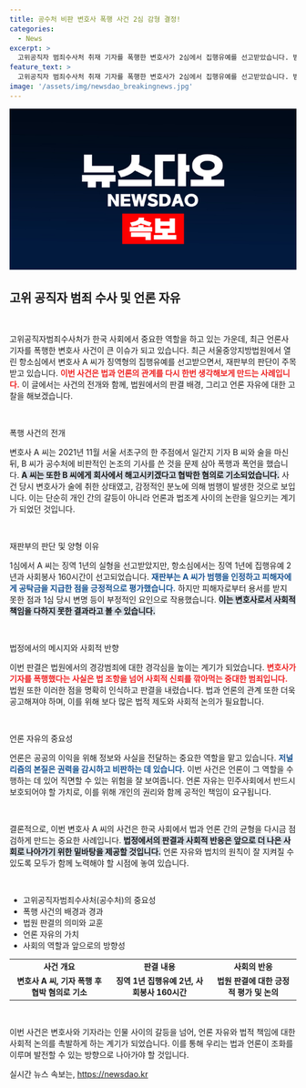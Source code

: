 ```yaml
---
title: 공수처 비판 변호사 폭행 사건 2심 감형 결정!
categories:
  - News
excerpt: >
  고위공직자 범죄수사처 취재 기자를 폭행한 변호사가 2심에서 집행유예를 선고받았습니다. 범행 인정과 피해자 공탁이 감형의 이유로 작용했지만, 피해자의 용서는 받지 못했습니다. 사건의 전말이 궁금하다면 클릭하세요!
feature_text: >
  고위공직자 범죄수사처 취재 기자를 폭행한 변호사가 2심에서 집행유예를 선고받았습니다. 범행 인정과 피해자 공탁이 감형의 이유로 작용했지만, 피해자의 용서는 받지 못했습니다. 사건의 전말이 궁금하다면 클릭하세요!
image: '/assets/img/newsdao_breakingnews.jpg'
---
```


<p><img src="/assets/img/newsdao_breakingnews.jpg" alt="ranknews 속보" /></p>

<h2 data-ke-size="size26">고위 공직자 범죄 수사 및 언론 자유</h2>

<p data-ke-size="size16">&nbsp;</p>

<p>고위공직자범죄수사처가 한국 사회에서 중요한 역할을 하고 있는 가운데, 최근 언론사 기자를 폭행한 변호사 사건이 큰 이슈가 되고 있습니다. 최근 서울중앙지방법원에서 열린 항소심에서 변호사 A 씨가 징역형의 집행유예를 선고받으면서, 재판부의 판단이 주목받고 있습니다. <b><span style="color: #ee2323;">이번 사건은 법과 언론의 관계를 다시 한번 생각해보게 만드는 사례입니다.</span></b> 이 글에서는 사건의 전개와 함께, 법원에서의 판결 배경, 그리고 언론 자유에 대한 고찰을 해보겠습니다.</p>

<p data-ke-size="size16">&nbsp;</p>

<p>폭행 사건의 전개</p>

<p>변호사 A 씨는 2021년 11월 서울 서초구의 한 주점에서 일간지 기자 B 씨와 술을 마신 뒤, B 씨가 공수처에 비판적인 논조의 기사를 쓴 것을 문제 삼아 폭행과 폭언을 했습니다. <b><span style="background-color: #21538527;">A 씨는 또한 B 씨에게 회사에서 해고시키겠다고 협박한 혐의로 기소되었습니다.</span></b> 사건 당시 변호사가 술에 취한 상태였고, 감정적인 분노에 의해 범행이 발생한 것으로 보입니다. 이는 단순히 개인 간의 갈등이 아니라 언론과 법조계 사이의 논란을 일으키는 계기가 되었던 것입니다.</p>

<p data-ke-size="size16">&nbsp;</p>

<p>재판부의 판단 및 양형 이유</p>

<p>1심에서 A 씨는 징역 1년의 실형을 선고받았지만, 항소심에서는 징역 1년에 집행유예 2년과 사회봉사 160시간이 선고되었습니다. <b><span style="color: #1a5490;">재판부는 A 씨가 범행을 인정하고 피해자에게 공탁금을 지급한 점을 긍정적으로 평가했습니다.</span></b> 하지만 피해자로부터 용서를 받지 못한 점과 1심 당시 변명 등이 부정적인 요인으로 작용했습니다. <b><span style="background-color: #21538527;">이는 변호사로서 사회적 책임을 다하지 못한 결과라고 볼 수 있습니다.</span></b></p>

<p data-ke-size="size16">&nbsp;</p>

<p>법정에서의 메시지와 사회적 반향</p>

<p>이번 판결은 법원에서의 경강범죄에 대한 경각심을 높이는 계기가 되었습니다. <b><span style="color: #ee2323;">변호사가 기자를 폭행했다는 사실은 법 조항을 넘어 사회적 신뢰를 깎아먹는 중대한 범죄입니다.</span></b> 법원 또한 이러한 점을 명확히 인식하고 판결을 내렸습니다. 법과 언론의 관계 또한 더욱 공고해져야 하며, 이를 위해 보다 많은 법적 제도와 사회적 논의가 필요합니다. </p>

<p data-ke-size="size16">&nbsp;</p>

<p>언론 자유의 중요성</p>

<p>언론은 공공의 이익을 위해 정보와 사실을 전달하는 중요한 역할을 맡고 있습니다. <b><span style="color: #1a5490;">저널리즘의 본질은 권력을 감시하고 비판하는 데 있습니다.</span></b> 이번 사건은 언론이 그 역할을 수행하는 데 있어 직면할 수 있는 위험을 잘 보여줍니다. 언론 자유는 민주사회에서 반드시 보호되어야 할 가치로, 이를 위해 개인의 권리와 함께 공적인 책임이 요구됩니다.</p>

<p data-ke-size="size16">&nbsp;</p>

<p>결론적으로, 이번 변호사 A 씨의 사건은 한국 사회에서 법과 언론 간의 균형을 다시금 점검하게 만드는 중요한 사례입니다. <b><span style="background-color: #21538527;">법정에서의 판결과 사회적 반응은 앞으로 더 나은 사회로 나아가기 위한 밑바탕을 제공할 것입니다.</span></b> 언론 자유와 법치의 원칙이 잘 지켜질 수 있도록 모두가 함께 노력해야 할 시점에 놓여 있습니다. </p>

<p data-ke-size="size16">&nbsp;</p>

<ul>
    <li>고위공직자범죄수사처(공수처)의 중요성</li>
    <li>폭행 사건의 배경과 경과</li>
    <li>법원 판결의 의미와 교훈</li>
    <li>언론 자유의 가치</li>
    <li>사회의 역할과 앞으로의 방향성</li>
</ul>

<table style="width: 100%;">
    <tr>
        <td style="text-align: center; height: 17px;"><b>사건 개요</b></td>
        <td style="text-align: center; height: 17px;"><b>판결 내용</b></td>
        <td style="text-align: center; height: 17px;"><b>사회의 반응</b></td>
    </tr>
    <tr>
        <td style="text-align: center; height: 17px;"><b>변호사 A 씨, 기자 폭행 후 협박 혐의로 기소</b></td>
        <td style="text-align: center; height: 17px;"><b>징역 1년 집행유예 2년, 사회봉사 160시간</b></td>
        <td style="text-align: center; height: 17px;"><b>법원 판결에 대한 긍정적 평가 및 논의</b></td>
    </tr>
</table>

<p data-ke-size="size16">&nbsp;</p>

<p>이번 사건은 변호사와 기자라는 인물 사이의 갈등을 넘어, 언론 자유와 법적 책임에 대한 사회적 논의를 촉발하게 하는 계기가 되었습니다. 이를 통해 우리는 법과 언론이 조화를 이루며 발전할 수 있는 방향으로 나아가야 할 것입니다. </p>
실시간 뉴스 속보는, <a href="https://newsdao.kr" rel="dofollow">https://newsdao.kr</a>


